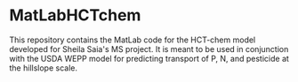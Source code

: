 # MatLabHCTchem
This repository contains the MatLab code for the HCT-chem model developed for Sheila Saia's MS project.  It is meant to be used in conjunction with the USDA WEPP model for predicting transport of P, N, and pesticide at the hillslope scale.
